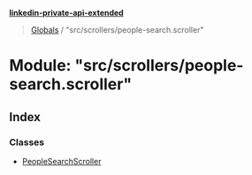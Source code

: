 **[linkedin-private-api-extended](../README.md)**

> [Globals](../globals.md) / "src/scrollers/people-search.scroller"

# Module: "src/scrollers/people-search.scroller"

## Index

### Classes

* [PeopleSearchScroller](../classes/_src_scrollers_people_search_scroller_.peoplesearchscroller.md)
